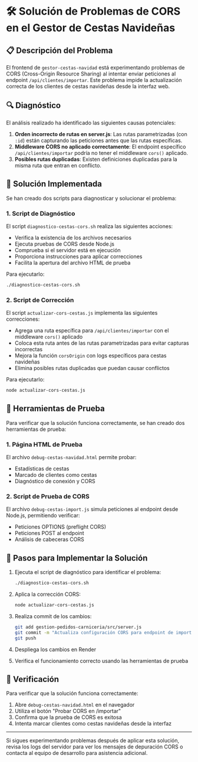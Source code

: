 # 🛠️ Solución de Problemas de CORS en el Gestor de Cestas Navideñas

## 📋 Descripción del Problema

El frontend de `gestor-cestas-navidad` está experimentando problemas de CORS (Cross-Origin Resource Sharing) al intentar enviar peticiones al endpoint `/api/clientes/importar`. Este problema impide la actualización correcta de los clientes de cestas navideñas desde la interfaz web.

## 🔍 Diagnóstico

El análisis realizado ha identificado las siguientes causas potenciales:

1. **Orden incorrecto de rutas en server.js**: Las rutas parametrizadas (con `:id`) están capturando las peticiones antes que las rutas específicas.
2. **Middleware CORS no aplicado correctamente**: El endpoint específico `/api/clientes/importar` podría no tener el middleware `cors()` aplicado.
3. **Posibles rutas duplicadas**: Existen definiciones duplicadas para la misma ruta que entran en conflicto.

## 🚀 Solución Implementada

Se han creado dos scripts para diagnosticar y solucionar el problema:

### 1. Script de Diagnóstico

El script `diagnostico-cestas-cors.sh` realiza las siguientes acciones:

- Verifica la existencia de los archivos necesarios
- Ejecuta pruebas de CORS desde Node.js
- Comprueba si el servidor está en ejecución
- Proporciona instrucciones para aplicar correcciones
- Facilita la apertura del archivo HTML de prueba

Para ejecutarlo:

```bash
./diagnostico-cestas-cors.sh
```

### 2. Script de Corrección

El script `actualizar-cors-cestas.js` implementa las siguientes correcciones:

- Agrega una ruta específica para `/api/clientes/importar` con el middleware `cors()` aplicado
- Coloca esta ruta antes de las rutas parametrizadas para evitar capturas incorrectas
- Mejora la función `corsOrigin` con logs específicos para cestas navideñas
- Elimina posibles rutas duplicadas que puedan causar conflictos

Para ejecutarlo:

```bash
node actualizar-cors-cestas.js
```

## 🧪 Herramientas de Prueba

Para verificar que la solución funciona correctamente, se han creado dos herramientas de prueba:

### 1. Página HTML de Prueba

El archivo `debug-cestas-navidad.html` permite probar:
- Estadísticas de cestas
- Marcado de clientes como cestas
- Diagnóstico de conexión y CORS

### 2. Script de Prueba de CORS

El archivo `debug-cestas-import.js` simula peticiones al endpoint desde Node.js, permitiendo verificar:
- Peticiones OPTIONS (preflight CORS)
- Peticiones POST al endpoint
- Análisis de cabeceras CORS

## 📝 Pasos para Implementar la Solución

1. Ejecuta el script de diagnóstico para identificar el problema:
   ```bash
   ./diagnostico-cestas-cors.sh
   ```

2. Aplica la corrección CORS:
   ```bash
   node actualizar-cors-cestas.js
   ```

3. Realiza commit de los cambios:
   ```bash
   git add gestion-pedidos-carniceria/src/server.js
   git commit -m "Actualiza configuración CORS para endpoint de importación de clientes de cestas navideñas"
   git push
   ```

4. Despliega los cambios en Render

5. Verifica el funcionamiento correcto usando las herramientas de prueba

## 🔄 Verificación

Para verificar que la solución funciona correctamente:

1. Abre `debug-cestas-navidad.html` en el navegador
2. Utiliza el botón "Probar CORS en /importar"
3. Confirma que la prueba de CORS es exitosa
4. Intenta marcar clientes como cestas navideñas desde la interfaz

---

Si sigues experimentando problemas después de aplicar esta solución, revisa los logs del servidor para ver los mensajes de depuración CORS o contacta al equipo de desarrollo para asistencia adicional.

